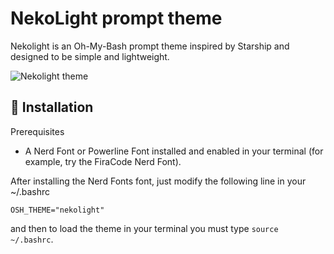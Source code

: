 # NekoLight prompt theme

Nekolight is an Oh-My-Bash prompt theme inspired by Starship and designed to be simple and lightweight.

![Nekolight theme](nekolight/nekolight-dark.jpg)

## 🚀 Installation

Prerequisites
- A Nerd Font or Powerline Font installed and enabled in your terminal (for example, try the FiraCode Nerd Font).

After installing the Nerd Fonts font, just modify the following line in your ~/.bashrc

```shell
OSH_THEME="nekolight"
```

and then to load the theme in your terminal you must type `source ~/.bashrc`.
